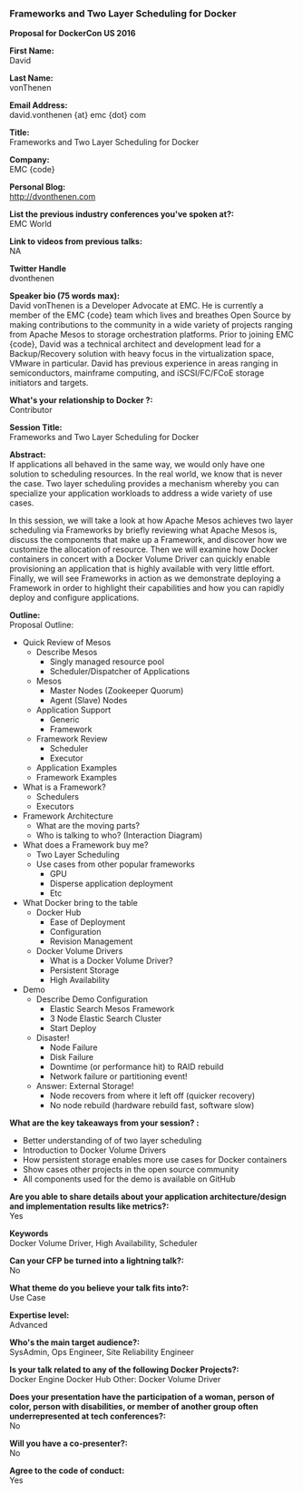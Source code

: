 ﻿### Frameworks and Two Layer Scheduling for Docker

**Proposal for DockerCon US 2016**

**First Name:**  
David

**Last Name:**  
vonThenen

**Email Address:**  
david.vonthenen {at} emc {dot} com

**Title:**  
Frameworks and Two Layer Scheduling for Docker

**Company:**  
EMC {code}

**Personal Blog:**  
http://dvonthenen.com

**List the previous industry conferences you've spoken at?:**  
EMC World

**Link to videos from previous talks:**  
NA

**Twitter Handle**  
dvonthenen

**Speaker bio (75 words max):**  
David vonThenen is a Developer Advocate at EMC. He is currently a member of the EMC {code} team which lives and breathes Open Source by making contributions to the community in a wide variety of projects ranging from Apache Mesos to storage orchestration platforms. Prior to joining EMC {code}, David was a technical architect and development lead for a Backup/Recovery solution with heavy focus in the virtualization space, VMware in particular. David has previous experience in areas ranging in semiconductors, mainframe computing, and iSCSI/FC/FCoE storage initiators and targets.

**What's your relationship to Docker ?:**  
Contributor

**Session Title:**  
Frameworks and Two Layer Scheduling for Docker

**Abstract:**  
If applications all behaved in the same way, we would only have one solution to scheduling resources. In the real world, we know that is never the case. Two layer scheduling provides a mechanism whereby you can specialize your application workloads to address a wide variety of use cases.

In this session, we will take a look at how Apache Mesos achieves two layer scheduling via Frameworks by briefly reviewing what Apache Mesos is, discuss the components that make up a Framework, and discover how we customize the allocation of resource. Then we will examine how Docker containers in concert with a Docker Volume Driver can quickly enable provisioning an application that is highly available with very little effort. Finally, we will see Frameworks in action as we demonstrate deploying a Framework in order to highlight their capabilities and how you can rapidly deploy and configure applications.

**Outline:**  
Proposal Outline:
- Quick Review of Mesos
  - Describe Mesos
    - Singly managed resource pool
    - Scheduler/Dispatcher of Applications
  - Mesos
    - Master Nodes (Zookeeper Quorum)
    - Agent (Slave) Nodes
  - Application Support
    - Generic
    - Framework
  - Framework Review
    - Scheduler
    - Executor
  - Application Examples
  - Framework Examples
- What is a Framework?
  - Schedulers
  - Executors
- Framework Architecture
  - What are the moving parts?
  - Who is talking to who? (Interaction Diagram)
- What does a Framework buy me?
  - Two Layer Scheduling
  - Use cases from other popular frameworks
    - GPU
    - Disperse application deployment
    - Etc
- What Docker bring to the table
  - Docker Hub
    - Ease of Deployment
    - Configuration
    - Revision Management
  - Docker Volume Drivers
    - What is a Docker Volume Driver?
    - Persistent Storage
    - High Availability
- Demo
  - Describe Demo Configuration
    - Elastic Search Mesos Framework
    - 3 Node Elastic Search Cluster
    - Start Deploy
  - Disaster!
    - Node Failure
    - Disk Failure
    - Downtime (or performance hit) to RAID rebuild
    - Network failure or partitioning event!
  - Answer: External Storage!
    - Node recovers from where it left off (quicker recovery)
    - No node rebuild (hardware rebuild fast, software slow)

**What are the key takeaways from your session? :**  
- Better understanding of of two layer scheduling
- Introduction to Docker Volume Drivers
- How persistent storage enables more use cases for Docker containers
- Show cases other projects in the open source community
- All components used for the demo is available on GitHub

**Are you able to share details about your application architecture/design and implementation results like metrics?:**  
Yes

**Keywords**  
Docker Volume Driver, High Availability, Scheduler

**Can your CFP be turned into a lightning talk?:**  
No

**What theme do you believe your talk fits into?:**  
Use Case

**Expertise level:**  
Advanced

**Who's the main target audience?:**  
SysAdmin, Ops Engineer, Site Reliability Engineer

**Is your talk related to any of the following Docker Projects?:**  
Docker Engine
Docker Hub
Other: Docker Volume Driver

**Does your presentation have the participation of a woman, person of color, person with disabilities, or member of another group often underrepresented at tech conferences?:**  
No

**Will you have a co-presenter?:**  
No

**Agree to the code of conduct:**  
Yes

